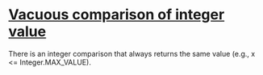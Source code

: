 # [Vacuous comparison of integer value](https://spotbugs.readthedocs.io/en/latest/bugDescriptions.html#INT_VACUOUS_COMPARISON)

 There is an integer comparison that always returns
the same value (e.g., x <= Integer.MAX_VALUE).